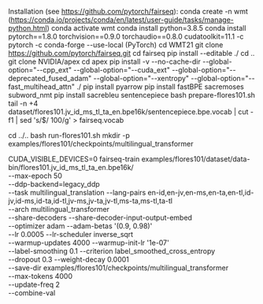 Installation (see https://github.com/pytorch/fairseq):
conda create -n wmt (https://conda.io/projects/conda/en/latest/user-guide/tasks/manage-python.html)
conda activate wmt
conda install python=3.8.5
conda install pytorch==1.8.0 torchvision==0.9.0 torchaudio==0.8.0 cudatoolkit=11.1 -c pytorch -c conda-forge --use-local (PyTorch)
cd WMT21
git clone https://github.com/pytorch/fairseq.git
cd fairseq
pip install --editable ./
cd ..
git clone NVIDIA/apex
cd apex
pip install -v --no-cache-dir --global-option="--cpp_ext" --global-option="--cuda_ext" --global-option="--deprecated_fused_adam" --global-option="--xentropy" --global-option="--fast_multihead_attn" ./
pip install pyarrow
pip install fastBPE sacremoses subword_nmt
pip install sacrebleu sentencepiece
bash prepare-flores101.sh
tail -n +4 dataset/flores101.jv_id_ms_tl_ta_en.bpe16k/sentencepiece.bpe.vocab | cut -f1 | sed 's/$/ 100/g' > fairseq.vocab

cd ../..
bash run-flores101.sh
mkdir -p examples/flores101/checkpoints/multilingual_transformer

CUDA_VISIBLE_DEVICES=0 fairseq-train examples/flores101/dataset/data-bin/flores101.jv_id_ms_tl_ta_en.bpe16k/ \
--max-epoch 50 \
--ddp-backend=legacy_ddp \
--task multilingual_translation --lang-pairs en-id,en-jv,en-ms,en-ta,en-tl,id-jv,id-ms,id-ta,id-tl,jv-ms,jv-ta,jv-tl,ms-ta,ms-tl,ta-tl \
--arch multilingual_transformer \
--share-decoders --share-decoder-input-output-embed \
--optimizer adam --adam-betas '(0.9, 0.98)' \
--lr 0.0005 --lr-scheduler inverse_sqrt \
--warmup-updates 4000 --warmup-init-lr '1e-07' \
--label-smoothing 0.1 --criterion label_smoothed_cross_entropy \
--dropout 0.3 --weight-decay 0.0001 \
--save-dir examples/flores101/checkpoints/multilingual_transformer \
--max-tokens 4000 \
--update-freq 2 \
--combine-val
